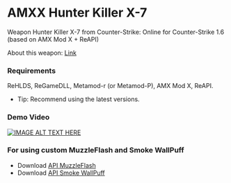 # AMXX Hunter Killer X-7
Weapon Hunter Killer X-7 from Counter-Strike: Online for Counter-Strike 1.6 (based on AMX Mod X + ReAPI)

About this weapon: [Link](https://cso.fandom.com/wiki/Hunter_Killer_X-7)

### Requirements
ReHLDS, ReGameDLL, Metamod-r (or Metamod-P), AMX Mod X, ReAPI.
* Tip: Recommend using the latest versions.

### Demo Video
[![IMAGE ALT TEXT HERE](https://img.youtube.com/vi/lKYP6cmUWtE/0.jpg)](https://youtu.be/lKYP6cmUWtE)

### For using custom MuzzleFlash and Smoke WallPuff
* Download [API MuzzleFlash](https://github.com/YoshiokaHaruki/AMXX-API-Muzzle-Flash)
* Download [API Smoke WallPuff](https://github.com/YoshiokaHaruki/AMXX-API-Smoke-WallPuff)

